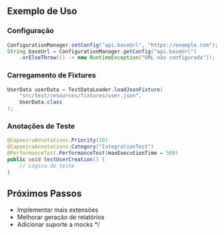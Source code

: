 ## Exemplo de Uso

### Configuração
```java
ConfigurationManager.setConfig("api.baseUrl", "https://exemplo.com");
String baseUrl = ConfigurationManager.getConfig("api.baseUrl")
    .orElseThrow(() -> new RuntimeException("URL não configurada"));
```

### Carregamento de Fixtures
```java
UserData userData = TestDataLoader.loadJsonFixture(
    "src/test/resources/fixtures/user.json", 
    UserData.class
);
```

### Anotações de Teste
```java
@CapoeiraAnnotations.Priority(10)
@CapoeiraAnnotations.Category("IntegrationTest")
@PerformanceTest.PerformanceTest(maxExecutionTime = 500)
public void testUserCreation() {
    // Lógica do teste
}
```

## Próximos Passos
- Implementar mais extensões
- Melhorar geração de relatórios
- Adicionar suporte a mocks
*/
